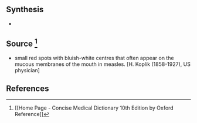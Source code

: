 ## Synthesis
- 
## Source [^1]
- small red spots with bluish-white centres that often appear on the mucous membranes of the mouth in measles. \[H. Koplik (1858-1927), US physician]
## References

[^1]: [[Home Page - Concise Medical Dictionary 10th Edition by Oxford Reference]]